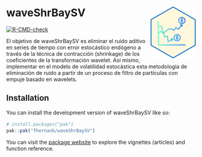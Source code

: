 
# waveShrBaySV <img src="docs/logo.png" align="right" alt="" width="120" />

<!-- badges: start -->
[![R-CMD-check](https://github.com/fhernanb/waveShrBaySV/actions/workflows/R-CMD-check.yaml/badge.svg)](https://github.com/fhernanb/waveShrBaySV/actions/workflows/R-CMD-check.yaml)
<!-- badges: end -->

El objetivo de waveShrBaySV es eliminar el ruido aditivo en series de tiempo con error estocástico 
endógeno a través de la técnica de contracción (shrinkage) de los coeficientes de la transformación 
wavelet. Así mismo, implementar en el modelo de volatilidad estocástica esta metodología de 
eliminación de ruido a partir de un proceso de filtro de partículas con empuje basado en wavelets.

## Installation

You can install the development version of waveShrBaySV like so:

``` r
# install.packages("pak")
pak::pak("fhernanb/waveShrBaySV")
```

You can visit the [package
website](https://fhernanb.github.io/waveShrBaySV/) to explore the vignettes
(articles) and function reference.
